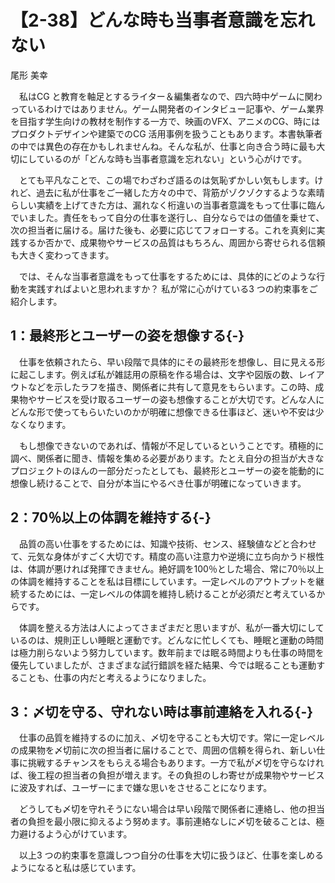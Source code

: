 # 【2-38】どんな時も当事者意識を忘れない

<div class="author">尾形 美幸</div>

　私はCG と教育を軸足とするライター＆編集者なので、四六時中ゲームに関わっているわけではありません。ゲーム開発者のインタビュー記事や、ゲーム業界を目指す学生向けの教材を制作する一方で、映画のVFX、アニメのCG、時にはプロダクトデザインや建築でのCG 活用事例を扱うこともあります。本書執筆者の中では異色の存在かもしれませんね。そんな私が、仕事と向き合う時に最も大切にしているのが「どんな時も当事者意識を忘れない」という心がけです。

　とても平凡なことで、この場でわざわざ語るのは気恥ずかしい気もします。けれど、過去に私が仕事をご一緒した方々の中で、背筋がゾクゾクするような素晴らしい実績を上げてきた方は、漏れなく桁違いの当事者意識をもって仕事に臨んでいました。責任をもって自分の仕事を遂行し、自分ならではの価値を乗せて、次の担当者に届ける。届けた後も、必要に応じてフォローする。これを真剣に実践するか否かで、成果物やサービスの品質はもちろん、周囲から寄せられる信頼も大きく変わってきます。

　では、そんな当事者意識をもって仕事をするためには、具体的にどのような行動を実践すればよいと思われますか？ 私が常に心がけている3 つの約束事をご紹介します。

## 1：最終形とユーザーの姿を想像する{-}

　仕事を依頼されたら、早い段階で具体的にその最終形を想像し、目に見える形に起こします。例えば私が雑誌用の原稿を作る場合は、文字や図版の数、レイアウトなどを示したラフを描き、関係者に共有して意見をもらいます。この時、成果物やサービスを受け取るユーザーの姿も想像することが大切です。どんな人にどんな形で使ってもらいたいのかが明確に想像できる仕事ほど、迷いや不安は少なくなります。

　もし想像できないのであれば、情報が不足しているということです。積極的に調べ、関係者に聞き、情報を集める必要があります。たとえ自分の担当が大きなプロジェクトのほんの一部分だったとしても、最終形とユーザーの姿を能動的に想像し続けることで、自分が本当にやるべき仕事が明確になっていきます。

## 2：70％以上の体調を維持する{-}

　品質の高い仕事をするためには、知識や技術、センス、経験値などと合わせて、元気な身体がすごく大切です。精度の高い注意力や逆境に立ち向かうド根性は、体調が悪ければ発揮できません。絶好調を100％とした場合、常に70％以上の体調を維持することを私は目標にしています。一定レベルのアウトプットを継続するためには、一定レベルの体調を維持し続けることが必須だと考えているからです。

　体調を整える方法は人によってさまざまだと思いますが、私が一番大切にしているのは、規則正しい睡眠と運動です。どんなに忙しくても、睡眠と運動の時間は極力削らないよう努力しています。数年前までは眠る時間よりも仕事の時間を優先していましたが、さまざまな試行錯誤を経た結果、今では眠ることも運動することも、仕事の内だと考えるようになりました。

## 3：〆切を守る、守れない時は事前連絡を入れる{-}

　仕事の品質を維持するのに加え、〆切を守ることも大切です。常に一定レベルの成果物を〆切前に次の担当者に届けることで、周囲の信頼を得られ、新しい仕事に挑戦するチャンスをもらえる場合もあります。一方で私が〆切を守らなければ、後工程の担当者の負担が増えます。その負担のしわ寄せが成果物やサービスに波及すれば、ユーザーにまで嫌な思いをさせることになります。

　どうしても〆切を守れそうにない場合は早い段階で関係者に連絡し、他の担当者の負担を最小限に抑えるよう努めます。事前連絡なしに〆切を破ることは、極力避けるよう心がけています。

　以上3 つの約束事を意識しつつ自分の仕事を大切に扱うほど、仕事を楽しめるようになると私は感じています。
